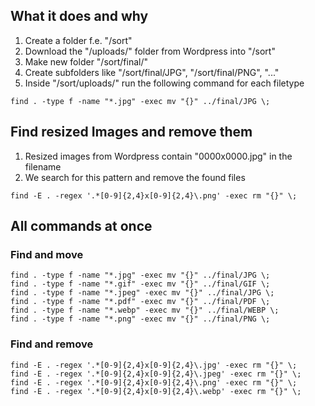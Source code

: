 ## What it does and why

1. Create a folder f.e. "/sort"
2. Download the "/uploads/" folder from Wordpress into "/sort"
3. Make new folder "/sort/final/"
4. Create subfolders like "/sort/final/JPG", "/sort/final/PNG", "..."
5. Inside "/sort/uploads/" run the following command for each filetype

```find . -type f -name "*.jpg" -exec mv "{}" ../final/JPG \;```

## Find resized Images and remove them
1. Resized images from Wordpress contain "0000x0000.jpg" in the filename 
2. We search for this pattern and remove the found files

```find -E . -regex '.*[0-9]{2,4}x[0-9]{2,4}\.png' -exec rm "{}" \;```

## All commands at once

### Find and move
```
find . -type f -name "*.jpg" -exec mv "{}" ../final/JPG \;
find . -type f -name "*.gif" -exec mv "{}" ../final/GIF \;
find . -type f -name "*.jpeg" -exec mv "{}" ../final/JPG \;
find . -type f -name "*.pdf" -exec mv "{}" ../final/PDF \;
find . -type f -name "*.webp" -exec mv "{}" ../final/WEBP \;
find . -type f -name "*.png" -exec mv "{}" ../final/PNG \;
```

### Find and remove
```
find -E . -regex '.*[0-9]{2,4}x[0-9]{2,4}\.jpg' -exec rm "{}" \;
find -E . -regex '.*[0-9]{2,4}x[0-9]{2,4}\.jpeg' -exec rm "{}" \;
find -E . -regex '.*[0-9]{2,4}x[0-9]{2,4}\.png' -exec rm "{}" \;
find -E . -regex '.*[0-9]{2,4}x[0-9]{2,4}\.webp' -exec rm "{}" \;
```
